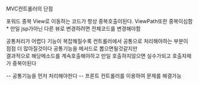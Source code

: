 MVC컨트롤러의 단점

포워드 중복
View로 이동하는 코드가 항상 중복호출이된다.
ViewPath또한 중복이심함 * 만일 jsp가아닌 다른 뷰로 변경하려면 전체코드를 변경해야함

공통처리가 어렵다
기능이 복잡해질수록 컨트롤러에서 공통으로 처리해야하는 부분이 점점 더 많아질것이다 공통기능을 메서드로 뽑으면될것같지만  
결과적으로 해당메소드를 계속호출해야하고 만일 호출하지않으면 실수가되고 호출자체가 중복이된다

-- 공통기능을 먼저 처리해야한다 -- 프론트 컨트롤러를 이용하여 문제를 해결가능

